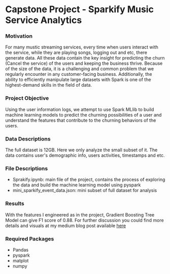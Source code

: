 # Capstone Project - Sparkify Music Service Analytics

### Motivation

For many mustic streaming services, every time when users interact with the service, while they are playing songs, logging out and etc, there generate data. All these data contain the key insight for predicting the churn (Cancel the service) of the users and keeping the business thrive. Because of the size of the data, it is a challenging and common problem that we regularly encounter in any customer-facing business. Additionally, the ability to efficiently manipulate large datasets with Spark is one of the highest-demand skills in the field of data.

### Project Objective

Using the user information logs, we attempt to use Spark MLlib to build machine learning models to predict the churning possibilities of a user and understand the features that contribute to the churning behaviors of the users.

### Data Descriptions

The full dataset is 12GB. Here we only analyze the small subset of it. The data contains user's demographic info, users activities, timestamps and etc. 

### File Descriptions

- Sprakify.ipynb: main file of the project, contains the process of exploring the data and build the machine learning model using pyspark
- mini_sparkify_event_data.json: mini subset of full dataset for analysis

### Results

With the features I engineered as in the project, Gradient Boosting Tree Model can give F1 score of 0.88. For further discussion you could find more details and visuals at my medium blog post available [here](https://medium.com/@jessie.sssy/understanding-customer-churning-abd6525d61c5)

### Required Packages

* Pandas
* pyspark
* matplot
* numpy